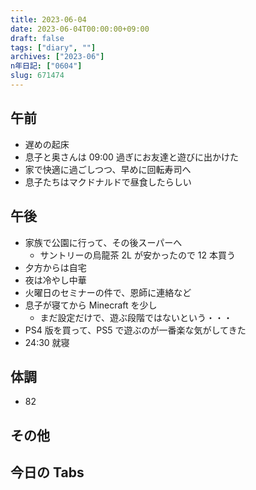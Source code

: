 ```yaml
---
title: 2023-06-04
date: 2023-06-04T00:00:00+09:00
draft: false
tags: ["diary", ""]
archives: ["2023-06"]
n年日記: ["0604"]
slug: 671474
---
```


## 午前

- 遅めの起床
- 息子と奥さんは 09:00 過ぎにお友達と遊びに出かけた
- 家で快適に過ごしつつ、早めに回転寿司へ
- 息子たちはマクドナルドで昼食したらしい

## 午後

- 家族で公園に行って、その後スーパーへ
  - サントリーの烏龍茶 2L が安かったので 12 本買う
- 夕方からは自宅
- 夜は冷やし中華
- 火曜日のセミナーの件で、恩師に連絡など
- 息子が寝てから Minecraft を少し
  - まだ設定だけで、遊ぶ段階ではないという・・・
- PS4 版を買って、PS5 で遊ぶのが一番楽な気がしてきた
- 24:30 就寝

## 体調

- 82

## その他

## 今日の Tabs
